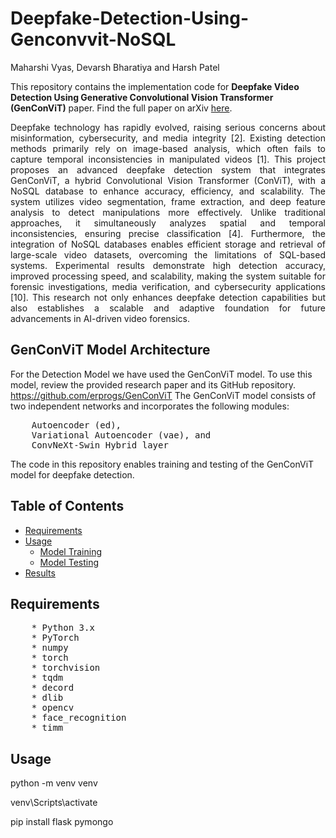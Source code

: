 # Deepfake-Detection-Using-Genconvvit-NoSQL
Maharshi Vyas, Devarsh Bharatiya and Harsh Patel

This repository contains the implementation code for **Deepfake Video Detection Using Generative Convolutional Vision Transformer (GenConViT)** paper. Find the full paper on arXiv [here](https://arxiv.org/abs/2307.07036).

<p style="text-align: justify;">
Deepfake technology has rapidly evolved, raising serious concerns about misinformation, cybersecurity, and media integrity [2]. Existing detection methods primarily rely on image-based analysis, which often fails to capture temporal inconsistencies in manipulated videos [1]. This project proposes an advanced deepfake detection system that integrates GenConViT, a hybrid Convolutional Vision Transformer (ConViT), with a NoSQL database to enhance accuracy, efficiency, and scalability. The system utilizes video segmentation, frame extraction, and deep feature analysis to detect manipulations more effectively. Unlike traditional approaches, it simultaneously analyzes spatial and temporal inconsistencies, ensuring precise classification [4]. Furthermore, the integration of NoSQL databases enables efficient storage and retrieval of large-scale video datasets, overcoming the limitations of SQL-based systems. Experimental results demonstrate high detection accuracy, improved processing speed, and scalability, making the system suitable for forensic investigations, media verification, and cybersecurity applications [10]. This research not only enhances deepfake detection capabilities but also establishes a scalable and adaptive foundation for future advancements in AI-driven video forensics.
</p>

## GenConViT Model Architecture
For the Detection Model we have used the GenConViT model. To use this model, review the provided research paper and its GitHub repository. https://github.com/erprogs/GenConViT 
The GenConViT model consists of two independent networks and incorporates the following modules:
<pre>
    Autoencoder (ed),
    Variational Autoencoder (vae), and
    ConvNeXt-Swin Hybrid layer
</pre>

The code in this repository enables training and testing of the GenConViT model for deepfake detection.

## Table of Contents

- [Requirements](#requirements)
- [Usage](#usage)
  - [Model Training](#model-training)
  - [Model Testing](#model-testing)
- [Results](#results)

## Requirements
<pre>
    * Python 3.x
    * PyTorch
    * numpy
    * torch
    * torchvision
    * tqdm
    * decord
    * dlib
    * opencv
    * face_recognition
    * timm
</pre>

## Usage
<p>python -m venv venv</p>
<p>venv\Scripts\activate</p>
<p>pip install flask pymongo</p>
